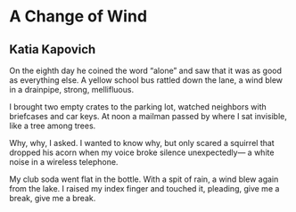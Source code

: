 # A Change of Wind
## Katia Kapovich
On the eighth day he coined the word “alone”
and saw that it was as good as everything else.
A yellow school bus rattled down the lane,
a wind blew in a drainpipe, strong, mellifluous.

I brought two empty crates to the parking lot,
watched neighbors with briefcases and car keys.
At noon a mailman passed by where I sat
invisible, like a tree among trees.

Why, why, I asked. I wanted to know why,
but only scared a squirrel that dropped his acorn
when my voice broke silence unexpectedly—
a white noise in a wireless telephone.

My club soda went flat in the bottle. With a spit
of rain, a wind blew again from the lake.
I raised my index finger and touched it,
pleading, give me a break, give me a break.